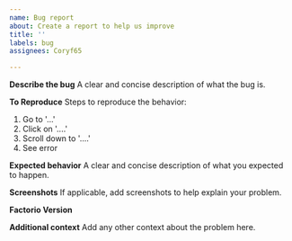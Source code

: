 ```yaml
---
name: Bug report
about: Create a report to help us improve
title: ''
labels: bug
assignees: Coryf65

---
```


**Describe the bug**
A clear and concise description of what the bug is.

**To Reproduce**
Steps to reproduce the behavior:
1. Go to '...'
2. Click on '....'
3. Scroll down to '....'
4. See error

**Expected behavior**
A clear and concise description of what you expected to happen.

**Screenshots**
If applicable, add screenshots to help explain your problem.

**Factorio Version**


**Additional context**
Add any other context about the problem here.
